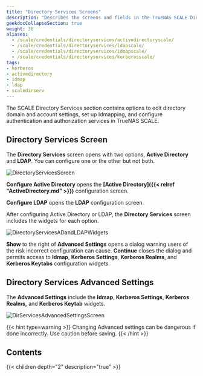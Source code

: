 ```yaml
---
title: "Directory Services Screens"
description: "Describes the screens and fields in the TrueNAS SCALE Directory Services section."
geekdocCollapseSection: true
weight: 30
aliases:
  - /scale/credentials/directoryservices/activedirectoryscale/
  - /scale/credentials/directoryservices/ldapscale/
  - /scale/credentials/directoryservices/idmapscale/
  - /scale/credentials/directoryservices/kerberosscale/
tags:
- kerberos
- activedirectory
- idmap
- ldap
- scaledirserv
---
```


The SCALE Directory Services section contains options to edit directory domain and account settings, set up Idmapping, and configure authentication and authorization services in TrueNAS SCALE.

## Directory Services Screen

The **Directory Services** screen opens with two options, **Active Directory** and **LDAP**. You can configure one or the other but not both.

![DirectoryServicesScreen](/images/SCALE/Credentials/DirectoryServicesScreen.png "Directory Services")

**Configure Active Directory** opens the **[Active Directory]({{< relref "ActiveDirectory.md" >}})** configuration screen.

**Configure LDAP** opens the **LDAP** configuration screen.

After configuring Active Directory or LDAP, the **Directory Services** screen includes the widgets for each option.

![DirectoryServicesADandLDAPWidgets](/images/SCALE/Credentials/DirectoryServicesADandLDAPWidgets.png "Directory Services with Widgets")

**Show** to the right of **Advanced Settings** opens a dialog warning users of the risk incorrect configuration can cause.
**Continue** closes the dialog and permits access to **Idmap**, **Kerberos Settings**, **Kerberos Realms**, and **Kerberos Keytabs** configuration widgets.

## Directory Services Advanced Settings 
The **Advanced Settings** include the **Idmap**, **Kerberos Settings**, **Kerberos Realms,** and **Kerberos Keytab** widgets.

![DirServicesAdvancedSettingsScreen](/images/SCALE/Credentials/DirServicesAdvancedSettingsScreen.png "Directory Services Advanced Settings")

{{< hint type=warning >}}
Changing Advanced settings can be dangerous if done incorrectly. Use caution before saving.
{{< /hint >}}

## Contents

{{< children depth="2" description="true" >}}
